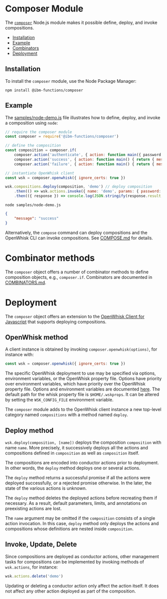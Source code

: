 # Composer Module

The [`composer`](../composer.js) Node.js module makes it possible define, deploy, and invoke compositions.

- [Installation](#installation)
- [Example](#example)
- [Combinators](#combinator-methods)
- [Deployment](#deployment)

## Installation

To install the `composer` module, use the Node Package Manager:
```
npm install @ibm-functions/composer
```

## Example

The [samples/node-demo.js](../samples/node-demo.js) file illustrates how to define, deploy, and invoke a composition using `node`: 
```javascript
// require the composer module
const composer = require('@ibm-functions/composer')

// define the composition
const composition = composer.if(
    composer.action('authenticate', { action: function main({ password }) { return { value: password === 'abc123' } } }),
    composer.action('success', { action: function main() { return { message: 'success' } } }),
    composer.action('failure', { action: function main() { return { message: 'failure' } } }))

// instantiate OpenWhisk client
const wsk = composer.openwhisk({ ignore_certs: true })

wsk.compositions.deploy(composition, 'demo') // deploy composition
    .then(() => wsk.actions.invoke({ name: 'demo', params: { password: 'abc123' }, blocking: true })) // invoke composition
    .then(({ response }) => console.log(JSON.stringify(response.result, null, 4)), console.error)
```
```
node samples/node-demo.js
```
```json
{
    "message": "success"
}
```
Alternatively, the `compose` command can deploy compositions and the OpenWhisk CLI can invoke compositions. See [COMPOSE.md](COMPOSE.md) for details.

# Combinator methods

The `composer` object offers a number of combinator methods to define composition objects, e.g., `composer.if`.  Combinators are documented in [COMBINATORS.md](COMBINATORS.md).

# Deployment

The `composer` object offers an extension to the [OpenWhisk Client for Javascript](https://github.com/apache/incubator-openwhisk-client-js) that supports deploying compositions.

## OpenWhisk method

A client instance is obtained by invoking `composer.openwhisk(options)`, for instance with:
```javascript
const wsk = composer.openwhisk({ ignore_certs: true })

```
The specific OpenWhisk deployment to use may be specified via options, environment variables, or the OpenWhisk property file. Options have priority over environment variables, which have priority over the OpenWhisk property file. Options and environment variables are documented [here](https://github.com/apache/incubator-openwhisk-client-js#constructor-options). The default path for the whisk property file is `$HOME/.wskprops`. It can be altered by setting the `WSK_CONFIG_FILE` environment variable.

The `composer` module adds to the OpenWhisk client instance a new top-level category named `compositions` with a method named `deploy`.

## Deploy method

`wsk.deploy(composition, [name])` deploys the composition `composition` with name `name`. More precisely, it successively deploys all the actions and compositions defined in `composition` as well as `composition` itself.

The compositions are encoded into conductor actions prior to deployment. In other words, the `deploy` method deploys one or several actions.

The `deploy` method returns a successful promise if all the actions were deployed successfully, or a rejected promise otherwise. In the later, the state of the various actions is unknown.

The `deploy` method deletes the deployed actions before recreating them if necessary. As a result, default parameters, limits, and annotations on preexisting actions are lost.

The `name` argument may be omitted if the `composition` consists of a single action invocation. In this case, `deploy` method only deploys the actions and compositions whose definitions are nested inside `composition`.

## Invoke, Update, Delete

Since compositions are deployed as conductor actions, other management tasks for compositions can be implemented by invoking methods of `wsk.actions`, for instance:
```javascript
wsk.actions.delete('demo')
```
Updating or deleting a conductor action only affect the action itself. It does not affect any other action deployed as part of the composition.
